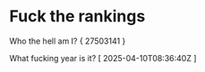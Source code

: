 # Fuck the rankings

Who the hell am I?
{ 27503141 }

What fucking year is it?
[ 2025-04-10T08:36:40Z ]
